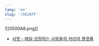```yaml
---
lang: 'en'
slug: '/5E26FF'
---
```


![[0500A8.png]]

- [서핏 - 매일 성장하는 사람들의 커리어 플랫폼](https://www.surfit.io/)
